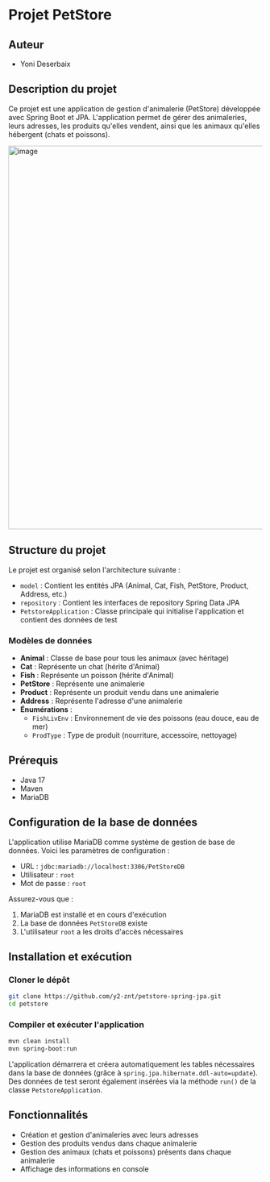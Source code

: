 # Projet PetStore

## Auteur
- Yoni Deserbaix

## Description du projet

Ce projet est une application de gestion d'animalerie (PetStore) développée avec Spring Boot et JPA.
L'application permet de gérer des animaleries, leurs adresses, les produits qu'elles vendent, ainsi que les animaux qu'elles hébergent (chats et poissons).

<img width="761" alt="image" src="https://github.com/user-attachments/assets/b0304d07-6c90-49b0-b5d3-997ad3e1330d" />

## Structure du projet

Le projet est organisé selon l'architecture suivante :

- `model` : Contient les entités JPA (Animal, Cat, Fish, PetStore, Product, Address, etc.)
- `repository` : Contient les interfaces de repository Spring Data JPA
- `PetstoreApplication` : Classe principale qui initialise l'application et contient des données de test

### Modèles de données

- **Animal** : Classe de base pour tous les animaux (avec héritage)
- **Cat** : Représente un chat (hérite d'Animal)
- **Fish** : Représente un poisson (hérite d'Animal)
- **PetStore** : Représente une animalerie
- **Product** : Représente un produit vendu dans une animalerie
- **Address** : Représente l'adresse d'une animalerie
- **Énumérations** :
  - `FishLivEnv` : Environnement de vie des poissons (eau douce, eau de mer)
  - `ProdType` : Type de produit (nourriture, accessoire, nettoyage)

## Prérequis

- Java 17
- Maven
- MariaDB

## Configuration de la base de données

L'application utilise MariaDB comme système de gestion de base de données. Voici les paramètres de configuration :

- URL : `jdbc:mariadb://localhost:3306/PetStoreDB`
- Utilisateur : `root`
- Mot de passe : `root`

Assurez-vous que :

1. MariaDB est installé et en cours d'exécution
2. La base de données `PetStoreDB` existe
3. L'utilisateur `root` a les droits d'accès nécessaires

## Installation et exécution

### Cloner le dépôt

```bash
git clone https://github.com/y2-znt/petstore-spring-jpa.git
cd petstore
```

### Compiler et exécuter l'application

```bash
mvn clean install
mvn spring-boot:run
```

L'application démarrera et créera automatiquement les tables nécessaires dans la base de données (grâce à `spring.jpa.hibernate.ddl-auto=update`). Des données de test seront également insérées via la méthode `run()` de la classe `PetstoreApplication`.

## Fonctionnalités

- Création et gestion d'animaleries avec leurs adresses
- Gestion des produits vendus dans chaque animalerie
- Gestion des animaux (chats et poissons) présents dans chaque animalerie
- Affichage des informations en console
